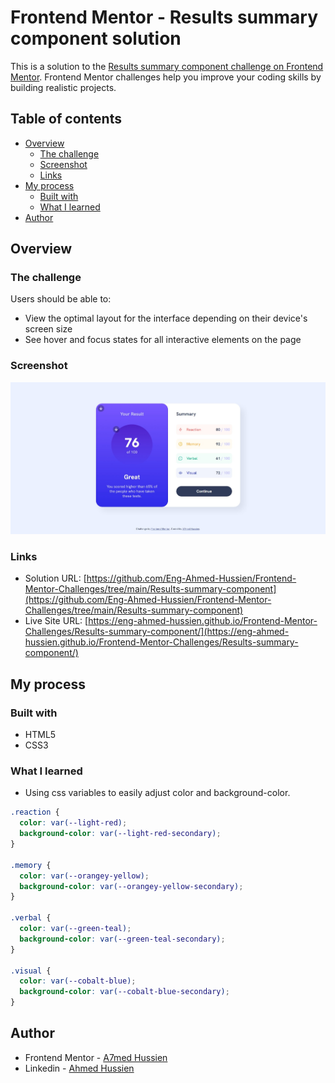 # Frontend Mentor - Results summary component solution

This is a solution to the [Results summary component challenge on Frontend Mentor](https://www.frontendmentor.io/challenges/results-summary-component-CE_K6s0maV). Frontend Mentor challenges help you improve your coding skills by building realistic projects.

## Table of contents

- [Overview](#overview)
  - [The challenge](#the-challenge)
  - [Screenshot](#screenshot)
  - [Links](#links)
- [My process](#my-process)
  - [Built with](#built-with)
  - [What I learned](#what-i-learned)
- [Author](#author)

## Overview

### The challenge

Users should be able to:

- View the optimal layout for the interface depending on their device's screen size
- See hover and focus states for all interactive elements on the page

### Screenshot

![Screenshot](./assets/images/Screenshot.jpeg)

### Links

- Solution URL: [https://github.com/Eng-Ahmed-Hussien/Frontend-Mentor-Challenges/tree/main/Results-summary-component](https://github.com/Eng-Ahmed-Hussien/Frontend-Mentor-Challenges/tree/main/Results-summary-component)
- Live Site URL: [https://eng-ahmed-hussien.github.io/Frontend-Mentor-Challenges/Results-summary-component/](https://eng-ahmed-hussien.github.io/Frontend-Mentor-Challenges/Results-summary-component/)

## My process

### Built with

- HTML5
- CSS3

### What I learned

- Using css variables to easily adjust color and background-color.

```css
.reaction {
  color: var(--light-red);
  background-color: var(--light-red-secondary);
}

.memory {
  color: var(--orangey-yellow);
  background-color: var(--orangey-yellow-secondary);
}

.verbal {
  color: var(--green-teal);
  background-color: var(--green-teal-secondary);
}

.visual {
  color: var(--cobalt-blue);
  background-color: var(--cobalt-blue-secondary);
}
```

## Author

- Frontend Mentor - [A7med Hussien](https://www.frontendmentor.io/profile/Eng-Ahmed-Hussien)
- Linkedin - [Ahmed Hussien](https://www.linkedin.com/in/ahmed-hussien-front-end-developer/)
